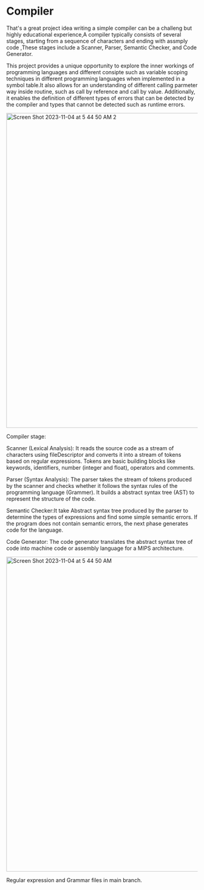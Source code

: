 # Compiler

That's a great project idea writing a simple compiler can be a challeng but highly educational experience,A compiler typically consists of several stages, starting from a sequence of characters and ending with assmply code ,These stages include a Scanner, Parser, Semantic Checker, and Code Generator.

This project provides a unique opportunity to explore the inner workings of programming languages and different consipte such as variable scoping techniques in different programming languages when implemented in a symbol table.It also allows for an understanding of different calling parmeter way inside routine, such as call by reference and call by value. Additionally, it enables the definition of different types of errors that can be detected by the compiler and types that cannot be detected such as runtime errors.

<img width="828" alt="Screen Shot 2023-11-04 at 5 44 50 AM 2" src="https://github.com/MoheeQwareeq/Compiler/assets/143301303/014a2268-305d-4387-82f5-cf41b4c6e704">


Compiler stage:

Scanner (Lexical Analysis): It reads the source code as a stream of characters using fileDescriptor and converts it into a stream of tokens based on regular expressions. Tokens are basic building blocks like keywords, identifiers, number (integer and float), operators and comments.


Parser (Syntax Analysis):  The parser takes the stream of tokens produced by the scanner and checks whether it follows the syntax rules of the programming language (Grammer). It builds a  abstract syntax tree (AST) to represent the structure of the code.


Semantic Checker:It take Abstract syntax tree produced by the parser to determine the types of expressions and find some simple semantic errors. If the program does not contain semantic errors, the next phase generates code for the language.

Code Generator: The code generator translates the abstract syntax tree of code into machine code or assembly language for a MIPS architecture.

<img width="828" alt="Screen Shot 2023-11-04 at 5 44 50 AM" src="https://github.com/MoheeQwareeq/Compiler/assets/143301303/0f6ba8fb-f635-435c-ab0c-a85153aa24b5">


Regular expression and Grammar files in main branch. 

